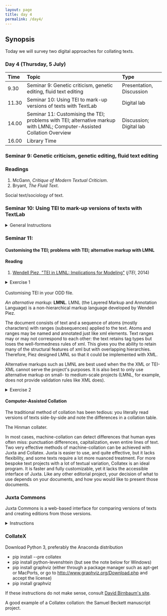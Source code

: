 ```yaml
---
layout: page
title: day 4
permalink: /day4/
---
```

## Synopsis

Today we will survey two digital approaches for collating texts.

### Day 4 (Thursday, 5 July)

Time | Topic | Type |
:----|:------|:-----|
9.30 | Seminar 9: Genetic criticism, genetic editing, fluid text editing | Presentation, Discussion |
11.30 | Seminar 10: Using TEI to mark-up versions of texts with TextLab | Digital lab  |
14.00 | Seminar 11: Customising the TEI; problems with TEI; alternative markup with LMNL; Computer-Assisted Collation Overview | Discussion; Digital lab |
16.00 | Library Time |             |

### Seminar 9: Genetic criticism, genetic editing, fluid text editing

### Readings

1. McGann, *Critique of Modern Textual Criticism*.
2. Bryant, *The Fluid Text*.

Social text/sociology of text.

### Seminar 10: Using TEI to mark-up versions of texts with TextLab

<details><summary>General Instructions</summary>

<p>1. Go to <https://app.textlab.org/users/sign_in> and click "Sign Up." Enter your details and make sure to select "University of London" under "Institutional Sponsor."</p>

<p>2. Find “Bow in the Cloud” and click "Edit."</p>

<p>3. Find your Image number on the left-hand pane and click on it.</p>

<p>4. Click on "New" on the right-hand side of the editing pane. Enter the name of your file in the following format bic_leaf[number_your initials]</p>

<p>5. Transcribe the text (all of it).</p>

<p>* setting up the leaf's structure: select the "milestone" box, and input the appropriate unit (leaf) number.</p>

<p>* link the leaf image to the transcription by clicking on the "pb" box.</p>

<p>* select the "ab" box (which will surround the text transcription).</p>

<p>* transcribe all of the metamarks first, then focus on transcribing the whole text.</p>

<p>6. Draw boxes around each of the revision or metamark sites. As you do so, highlight the transcribed text of the revision, then double-click on the box (near the number) of its corresponding revision site box. Enter the appropriate TEI encoding.</p>

<p>For an example of the first stanza of a poem, “The Grave of Wilberforce” (leaf 24), <a href="https://christopherohge.com/grave-of-wilberforce.xml">click here</a> (right click and download the file ("Save link as"), or click on the link, right click, and select "View Page Source").</p>

<p>7. When finished with the transcription, click "Submit."</p>

<p>8. After submission, the editor will review the leaf.</p>

<p>9. Once it is accepted and re-shared, one can then input revision narratives.</p>

<p>10. To create a revision narrative, double-click on the boxed revision site, and click "New sequence." The top level will show the zone number of the box and the bottom will allow to compose a revision narrative.</p>
</details>

### Seminar 11:

#### Customising the TEI; problems with TEI; alternative markup with LMNL

#### Reading

1. [Wendell Piez, "TEI in LMNL: Implications for Modeling"](https://journals.openedition.org/jtei/1337) (*jTEI*, 2014)

<details><summary>Exercise 1</summary>

<p>Return to the poem you marked up on Day 1, Edward Thomas's "The Child on the Cliffs." Either open the original text file, and paste the text into a blank xml file in oXygen, or use your file that was converted from markdown to xml.</p>

<p>Say we would like to mark up all instances of speakers with `<speaker>` tags (for more on this see the [TEI Guidelines](http://www.tei-c.org/release/doc/tei-p5-doc/en/html/DR.html#DRSP)).</p>

<p>What happens to the XML validation?</p>
</details>
<br />
Customising TEI in your ODD file.

*An alternative markup:* **LMNL**. LMNL (the Layered Markup and Annotation Language) is a non-hierarchical markup language developed by Wendell Piez.

The document consists of text and a sequence of atoms (mostly characters) with ranges (subsequences) applied to the text. Atoms and ranges may be named and annotated just like xml elements. Text ranges may or may not correspond to each other: the text retains tag types but loses the well-formedness rules of xml. This gives you the ability to retain many of the structural features of xml but with overlapping hierarchies. Therefore, Piez designed LMNL so that it could be implemented with XML.

Alternative markups such as LMNL are best used when the the XML or TEI-XML cannot serve the project's purposes. It is also best to only use alternative markup on small- to medium-scale projects (LMNL, for example, does not provide validation rules like XML does).

<details><summary>Exercise 2</summary>

Return to the text file of ["The Child on the Cliffs," by Edward Thomas](../thomas_edward_child_on_the_cliffs.txt) and mark up the speakers (and any other features) in LMNL.

How does that compare to TEI encoding?

</details>

#### Computer-Assisted Collation

The traditional method of collation has been tedious: you literally read versions of texts side-by-side and note the differences in a collation table.

The Hinman collater.

In most cases, machine-collation can detect differences that human eyes often miss: punctuation differences, capitalization, even entire lines of text. Two very effective methods of machine-collation can be achieved with Juxta and Collatex. Juxta is easier to use, and quite effective, but it lacks flexibility, and some texts require a lot more nuanced treatment. For more bespoke text projects with a lot of textual variation, Collatex is an ideal program. It is faster and fully customizable, yet it lacks the accessible interface of Juxta. Like any other editorial project, your decision of what to use depends on your documents, and how you would like to present those documents.

### Juxta Commons

Juxta Commons is a web-based interface for comparing versions of texts and creating editions from those versions.

<details><summary>Instructions</summary>

* Go to [Juxta Commons](http://www.juxtacommons.org/) (http://www.juxtacommons.org/)
* Create a [free account](http://www.juxtacommons.org/signup)
(http://www.juxtacommons.org/signup)
* Go to the Day4 file repository and download [TBD]. If you already have some versions of a text prepared, feel free to use those.
* Click on "Add Source" (top-left of the screen) and upload the files you just downloaded.
* When you have uploaded your sources, under "Sources" click on the right arrow ("Prepare Witness"). The source will then appear in the top-middle pane, "Witnesses."
* Select the witnesses that you would like to compare by clicking on the box next to its title and then "Create set" (you will then select "Create with Witnesses").
* Add the appropriate metadata to the set, then click "Create and collate".

A good example of an edition using Juxta: The [Fluid Text edition of Herman Melville's *Moby-Dick*](https://mel.hofstra.edu/expurgating-moby-dick.html).

For a more detailed user guide, go to <http://www.juxtacommons.org/guide?nocontrols#screencast>.
</details>

### CollateX

Download Python 3, preferably the Anaconda distribution

* pip install --pre collatex
* pip install python-levenshtein (but see the note below for Windows)
* pip install graphviz (either through a package manager such as apt-get or MacPorts, or go to http://www.graphviz.org/Download.php and accept the license)
* pip install graphviz

If these instructions do not make sense, consult [David Birnbaum's site](http://collatex.obdurodon.org/installation.xhtml).

A good example of a Collatex collation: the Samuel Beckett manuscript project.
